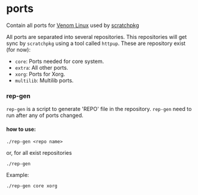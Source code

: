 # ports
Contain all ports for [Venom Linux](http://venomlinux.org/) used by [scratchpkg](https://github.com/venomlinux/scratchpkg)

All ports are separated into several repositories. This repositories will get sync by `scratchpkg` using a tool called `httpup`.
These are repository exist (for now):

* `core`:  Ports needed for core system.
* `extra`:  All other ports.
* `xorg`:  Ports for Xorg.
* `multilib`: Multilib ports.

### rep-gen

`rep-gen` is a script to generate 'REPO' file in the repository. `rep-gen` need to run after any of ports changed.

#### how to use:

    ./rep-gen <repo name>
    
or, for all exist repositories

    ./rep-gen
    
Example:

    ./rep-gen core xorg
